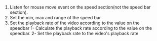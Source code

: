 1) Listen for mouse move event on the speed section(not the speed bar section).
2) Set the min, max and range of the speed bar
3) Set the playback rate of the video according to the value on the speedbar
	1- Calculate the playback rate according to the value on the speedbar.
	2- Set the playback rate to the video's playback rate